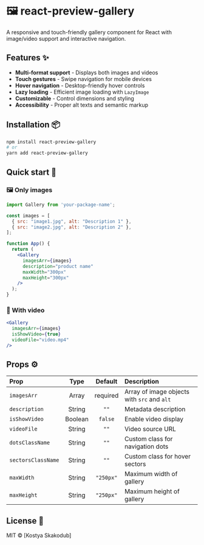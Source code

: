 # 🖼️  react-preview-gallery

A responsive and touch-friendly gallery component for React with image/video support and interactive navigation.

## Features ✨

- **Multi-format support** - Displays both images and videos
- **Touch gestures** - Swipe navigation for mobile devices
- **Hover navigation** - Desktop-friendly hover controls
- **Lazy loading** - Efficient image loading with `LazyImage`
- **Customizable** - Control dimensions and styling
- **Accessibility** - Proper alt texts and semantic markup

## Installation 📦

```bash
npm install react-preview-gallery
# or
yarn add react-preview-gallery
```

## Quick start 🚀

### 🖼️ Only images 
```jsx
import Gallery from 'your-package-name';

const images = [
  { src: "image1.jpg", alt: "Description 1" },
  { src: "image2.jpg", alt: "Description 2" },
];

function App() {
  return (
    <Gallery 
      imagesArr={images}
      description="product name"
      maxWidth="300px"
      maxHeight="300px"
    />
  );
}
```
### 🎥 With video 

```jsx
<Gallery
  imagesArr={images}
  isShowVideo={true}
  videoFile="video.mp4"
/>
```

## Props ⚙️

|       Prop         |   Type   |  Default  |                Description                  |
|:-------------------|:--------:|:---------:|:--------------------------------------------|
| `imagesArr`        | Array    | required  | Array of image objects with `src` and `alt` |
| `description`      | String   | `""`      | Metadata description                        |
| `isShowVideo`      | Boolean  | `false`   | Enable video display                        |
| `videoFile`        | String   | `""`      | Video source URL                            |
| `dotsClassName`    | String   | `""`      | Custom class for navigation dots            |
| `sectorsClassName` | String   | `""`      | Custom class for hover sectors              |
| `maxWidth`         | String   | `"250px"` | Maximum width of gallery                    |
| `maxHeight`        | String   | `"250px"` | Maximum height of gallery                   |

## License 📄
MIT © [Kostya Skakodub]

